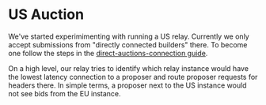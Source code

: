 # US Auction

We've started experimimenting with running a US relay. Currently we only accept submissions from "directly connected builders" there. To become one follow the steps in the [direct-auctions-connection guide](https://github.com/ultrasoundmoney/docs/blob/main/direct-auction-connections.md).

On a high level, our relay tries to identify which relay instance would have the lowest latency connection to a proposer and route proposer requests for headers there. In simple terms, a proposer next to the US instance would not see bids from the EU instance.
